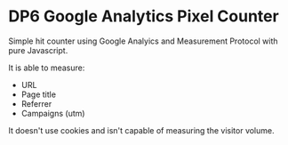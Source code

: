 DP6 Google Analytics Pixel Counter
===================================

Simple hit counter using Google Analyics and Measurement Protocol with pure Javascript.

It is able to measure:
- URL
- Page title
- Referrer
- Campaigns (utm)

It doesn't use cookies and isn't capable of measuring the visitor volume.
